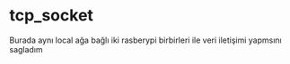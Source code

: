 # tcp_socket
Burada aynı local ağa bağlı iki rasberypi birbirleri ile veri iletişimi yapmsını sagladım
